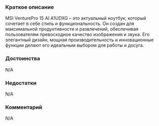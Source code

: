 ### **Краткое описание**
MSI VenturePro 15 AI A1UDXG – это актуальный ноутбук, который сочетает в себе стиль и функциональность. Он создан для максимальной продуктивности и развлечений, обеспечивая пользователям превосходное качество изображения и звука. Его элегантный дизайн, мощная производительность и инновационные функции делают его идеальным выбором для работы и досуга.

### **Достоинства**
N/A

### **Недостатки**
N/A

### **Комментарий**
N/A
